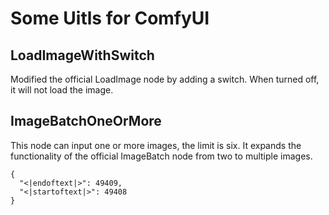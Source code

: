 # Some Uitls for ComfyUI <!-- omit from toc -->

## LoadImageWithSwitch
Modified the official LoadImage node by adding a switch. When turned off, it will not load the image.

## ImageBatchOneOrMore
This node can input one or more images, the limit is six. It expands the functionality of the official ImageBatch node from two to multiple images.
```
{
  "<|endoftext|>": 49409,
  "<|startoftext|>": 49408
}
```
